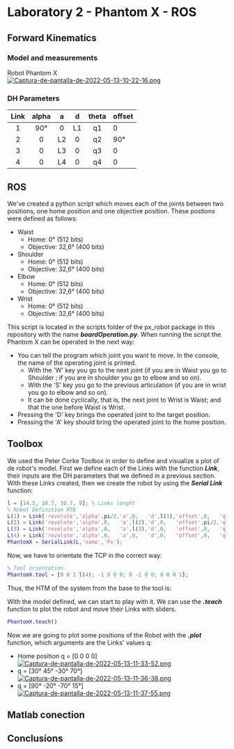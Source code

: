 # Laboratory 2 - Phantom X - ROS

## Forward Kinematics

### Model and measurements
Robot Phantom X <br>
[![Captura-de-pantalla-de-2022-05-13-10-22-16.png](https://i.postimg.cc/jd7TsXz0/Captura-de-pantalla-de-2022-05-13-10-22-16.png)](https://postimg.cc/bspWg1C3)
### DH Parameters
| Link | alpha |  a |  d | theta | offset |
|:----:|:-----:|:--:|:--:|:-----:|--------|
| 1    | 90°   | 0  | L1 | q1    | 0      |
| 2    | 0     | L2 | 0  | q2    | 90°    |
| 3    | 0     | L3 | 0  | q3    | 0      |
| 4    | 0     | L4 | 0  | q4    | 0      |
## ROS
We've created a python script which moves each of the joints between two positions, one home position and one objective position. These postions were defined as follows:
- Waist
  - Home: 0° (512 bits)
  - Objective: 32,6° (400 bits)
- Shoulder
  - Home: 0° (512 bits)
  - Objective: 32,6° (400 bits)
- Elbow
  - Home: 0° (512 bits)
  - Objective: 32,6° (400 bits)
- Wrist
  - Home: 0° (512 bits)
  - Objective: 32,6° (400 bits)


This script is located in the scripts folder of the px_robot package in this repository with the name ***boardOperation.py***. When running the script the Phantom X can be operated in the next way:
- You can tell the program which joint you want to move. In the console, the name of the operating joint is printed.
  - With the 'W' key you go to the next joint (if you are in Waist you go to Shoulder ; if you are in shoulder you go to elbow and so on).
  - With the 'S' key you go to the previous articulation (if you are in wrist you go to elbow and so on).
  - It can be done cyclically, that is, the next joint to Wrist is Waist; and that the one before Waist is Wrist.
- Pressing the 'D' key brings the operated joint to the target position.
- Pressing the 'A' key should bring the operated joint to the home position.


## Toolbox
We used the Peter Corke Toolbox in order to define and visualize a plot of de robot's model. First we define each of the Links with the function ***Link***, their inputs are the DH parameters that we defined in a previous section. With these Links created, then we create the robot by using the ***Serial Link*** function:

``` matlab
l = [14.5, 10.7, 10.7, 9]; % Links lenght
% Robot Definition RTB
L(1) = Link('revolute','alpha',pi/2,'a',0,   'd',l(1),'offset',0,   'qlim',[-3*pi/4 3*pi/4]);
L(2) = Link('revolute','alpha',0,   'a',l(2),'d',0,   'offset',pi/2,'qlim',[-3*pi/4 3*pi/4]);
L(3) = Link('revolute','alpha',0,   'a',l(3),'d',0,   'offset',0,   'qlim',[-3*pi/4 3*pi/4]);
L(4) = Link('revolute','alpha',0,   'a',0,   'd',0,   'offset',0,   'qlim',[-3*pi/4 3*pi/4]);
PhantomX = SerialLink(L,'name','Px');
```

Now, we have to orientate the TCP in the correct way:

``` matlab
% Tool orientation
PhantomX.tool = [0 0 1 l(4); -1 0 0 0; 0 -1 0 0; 0 0 0 1];
```
Thus, the HTM of the system from the base to the tool is: 


With the model defined, we can start to play with it. We can use the ***.teach*** function to plot the robot and move their Links with sliders.
``` matlab
PhantomX.teach()
```
Now we are going to plot some positions of the Robot with the ***.plot*** function, which arguments are the Links' values q:
- Home position q = [0 0 0 0] <br>
[![Captura-de-pantalla-de-2022-05-13-11-33-52.png](https://i.postimg.cc/ZnnXf1kg/Captura-de-pantalla-de-2022-05-13-11-33-52.png)](https://postimg.cc/dZMW3NVm)
- q = [30° 45° -30° 70°]  <br>
[![Captura-de-pantalla-de-2022-05-13-11-36-38.png](https://i.postimg.cc/9QL8kLbH/Captura-de-pantalla-de-2022-05-13-11-36-38.png)](https://postimg.cc/rDtN0C7f)
- q = [90° -20° -70° 15°]  <br>
[![Captura-de-pantalla-de-2022-05-13-11-37-55.png](https://i.postimg.cc/76k2nkzH/Captura-de-pantalla-de-2022-05-13-11-37-55.png)](https://postimg.cc/GBXtb6zV)




## Matlab conection

## Conclusions
